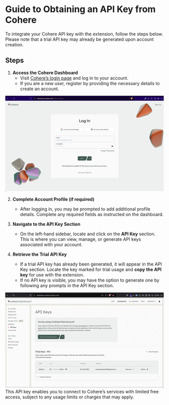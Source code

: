 # Guide to Obtaining an API Key from Cohere

To integrate your Cohere API key with the extension, follow the steps below. Please note that a trial API key may already be generated upon account creation. 

## Steps

1. **Access the Cohere Dashboard**
   - Visit [Cohere’s login page](https://dashboard.cohere.com/welcome/login) and log in to your account. 
   - If you are a new user, register by providing the necessary details to create an account.
    
![alt text](cohere-login-page.png)

2. **Complete Account Profile (if required)**
   - After logging in, you may be prompted to add additional profile details. Complete any required fields as instructed on the dashboard.

3. **Navigate to the API Key Section**
   - On the left-hand sidebar, locate and click on the **API Key** section. This is where you can view, manage, or generate API keys associated with your account.

4. **Retrieve the Trial API Key**
   - If a trial API key has already been generated, it will appear in the API Key section. Locate the key marked for trial usage and **copy the API key** for use with the extension.
   - If no API key is visible, you may have the option to generate one by following any prompts in the API Key section.

![alt text](api-key-img.png)
This API key enables you to connect to Cohere’s services with limited free access, subject to any usage limits or charges that may apply.

